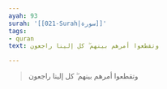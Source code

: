```yaml
---
ayah: 93
surah: '[[021-Surah|سورة]]'
tags:
- quran
text: وتقطعوا أمرهم بينهم ۖ كل إلينا راجعون

---
```

> وتقطعوا أمرهم بينهم ۖ كل إلينا راجعون
